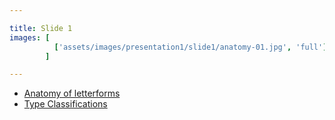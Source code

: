 ```yaml
---

title: Slide 1
images: [
          ['assets/images/presentation1/slide1/anatomy-01.jpg', 'full']
        ]

---
```


- [Anatomy of letterforms](https://www.google.com/search?q=anatomy+of+type&tbm=isch&tbo=u&source=univ&sa=X&ved=2ahUKEwj34v269cfcAhVyTd8KHfd2C98QsAR6BAgEEAE&biw=1440&bih=804#imgrc=2xNENdtAXlEbNM:)
- [Type Classifications](https://www.fonts.com/content/learning/fontology/level-1/type-anatomy/type-classifications)
